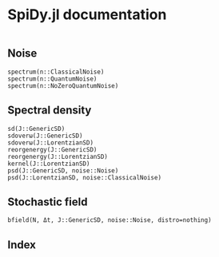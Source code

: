 # SpiDy.jl documentation
```@contents
```

## Noise
```@docs
spectrum(n::ClassicalNoise)
spectrum(n::QuantumNoise)
spectrum(n::NoZeroQuantumNoise)
```

## Spectral density
```@docs
sd(J::GenericSD)
sdoverω(J::GenericSD)
sdoverω(J::LorentzianSD)
reorgenergy(J::GenericSD)
reorgenergy(J::LorentzianSD)
kernel(J::LorentzianSD)
psd(J::GenericSD, noise::Noise)
psd(J::LorentzianSD, noise::ClassicalNoise)
```

## Stochastic field
```@docs
bfield(N, Δt, J::GenericSD, noise::Noise, distro=nothing)
```

<!-- ## Spin state
```@docs
```

## Coupling function
```@docs
```

## Dynamics
```@docs
diffeqsolver(N, Δt, J::GenericSD, noise::Noise, distro=nothing)
``` -->

## Index
```@index
```